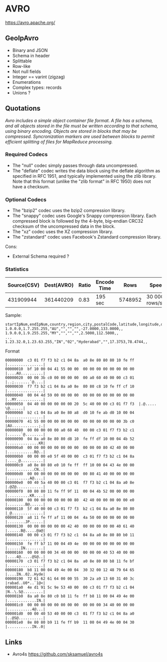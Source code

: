 # AVRO

https://avro.apache.org/

## GeoIpAvro

* Binary and JSON
* Schema in header
* Splittable
* Row-like
* Not null fields
* Integer == varint (zigzag)
* Enumerations
* Complex types: records
* Unions ?

## Quotations

_Avro includes a simple object container file format. A file has a schema, 
and all objects stored in the file must be written according to that schema, 
using binary encoding. Objects are stored in blocks that may be compressed. 
Syncronization markers are used between blocks to permit efficient splitting 
of files for MapReduce processing._

### Required Codecs

* The "null" codec simply passes through data uncompressed.
* The "deflate" codec writes the data block using the deflate algorithm as specified in RFC 1951, and typically implemented using the zlib library. Note that this format (unlike the "zlib format" in RFC 1950) does not have a checksum.

### Optional Codecs

* The "bzip2" codec uses the bzip2 compression library.
* The "snappy" codec uses Google's Snappy compression library. Each compressed block is followed by the 4-byte, big-endian CRC32 checksum of the uncompressed data in the block. 
* The "xz" codec uses the XZ compression library.
* The "zstandard" codec uses Facebook's Zstandard compression library.

Cons:
* External Schema required ?

### Statistics

|Source(CSV)|Dest(AVRO)|Ratio|Encode Time|Rows   |Speed          |Compression Codec|
|-----------|----------|-----|-----------|-------|---------------|-----------------|
|431909944  | 361440209|0.83 | 195 sec   |5748952|30 000 rows/sec|         ?       |

Sample:
```
startIpNum,endIpNum,country,region,city,postalCode,latitude,longitude,dmaCode,areaCode
1.0.0.0,1.7.255.255,"AU","","","",-27.0000,133.0000,,
1.9.0.0,1.9.255.255,"MY","","","",2.5000,112.5000,,
...
1.23.32.0,1.23.63.255,"IN","02","Hyderabad","",17.3753,78.4744,,
```

Format
```
00000000  c3 01 f7 f3 b2 c1 04 8a  a0 8e 80 80 80 10 fe ff  |................|
00000010  bf 10 00 04 41 55 00 00  00 00 00 00 00 00 00 00  |....AU..........|
00000020  00 00 3b c0 00 00 00 00  00 a0 60 40 00 00 c3 01  |..;.......`@....|
00000030  f7 f3 b2 c1 04 8a a0 8e  80 80 c8 10 fe ff cf 10  |................|
00000040  00 04 4d 59 00 00 00 00  00 00 00 00 00 00 00 00  |..MY............|
00000050  04 40 00 00 00 00 00 20  5c 40 00 00 c3 01 f7 f3  |.@..... \@......|
00000060  b2 c1 04 8a a0 8e 80 a8  d0 10 fe ab d0 10 00 04  |................|
00000070  41 55 00 00 00 00 00 00  00 00 00 00 00 00 3b c0  |AU............;.|
00000080  00 00 00 00 00 a0 60 40  00 00 c3 01 f7 f3 b2 c1  |......`@........|
00000090  04 8a a0 8e 80 80 d8 10  fe ff df 10 00 04 4b 52  |..............KR|
000000a0  00 00 00 00 00 00 00 00  00 00 00 80 42 40 00 00  |............B@..|
000000b0  00 00 00 e0 5f 40 00 00  c3 01 f7 f3 b2 c1 04 8a  |...._@..........|
000000c0  a0 8e 80 80 e0 10 fe ff  ff 10 00 04 43 4e 00 00  |............CN..|
000000d0  00 00 00 00 00 00 00 00  00 80 41 40 00 00 00 00  |..........A@....|
000000e0  00 40 5a 40 00 00 c3 01  f7 f3 b2 c1 04 8a a0 8e  |.@Z@............|
000000f0  80 80 80 11 fe ff 9f 11  00 04 4b 52 00 00 00 00  |..........KR....|
00000100  00 00 00 00 00 00 00 80  42 40 00 00 00 00 00 e0  |........B@......|
00000110  5f 40 00 00 c3 01 f7 f3  b2 c1 04 8a a0 8e 80 80  |_@..............|
00000120  a8 11 fe ff af 11 00 04  4a 50 00 00 00 00 00 00  |........JP......|
00000130  00 00 00 00 00 00 42 40  00 00 00 00 00 40 61 40  |......B@.....@a@|
00000140  00 00 c3 01 f7 f3 b2 c1  04 8a a0 8e 80 80 b0 11  |................|
00000150  fe ff b7 11 00 04 49 4e  00 00 00 00 00 00 00 00  |......IN........|
00000160  00 00 00 00 34 40 00 00  00 00 00 40 53 40 00 00  |....4@.....@S@..|
00000170  c3 01 f7 f3 b2 c1 04 8a  a0 8e 80 80 b8 11 fe bf  |................|
00000180  b8 11 00 04 49 4e 00 04  30 32 00 12 48 79 64 65  |....IN..02..Hyde|
00000190  72 61 62 61 64 00 00 55  30 2a a9 13 60 31 40 3c  |rabad..U0*..`1@<|
000001a0  4e d1 91 5c 9e 53 40 00  00 c3 01 f7 f3 b2 c1 04  |N..\.S@.........|
000001b0  8a a0 8e 80 c0 b8 11 fe  ff b8 11 00 04 49 4e 00  |.............IN.|
000001c0  00 00 00 00 00 00 00 00  00 00 00 34 40 00 00 00  |...........4@...|
000001d0  00 00 40 53 40 00 00 c3  01 f7 f3 b2 c1 04 8a a0  |..@S@...........|
000001e0  8e 80 80 b9 11 fe ff b9  11 00 04 49 4e 00 04 30  |...........IN..0|
```

## Links 

* Avro4s https://github.com/sksamuel/avro4s
